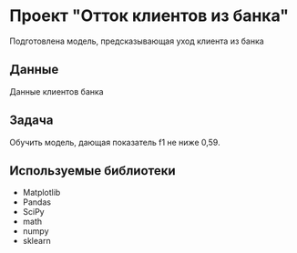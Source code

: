 # Проект "Отток клиентов из банка"
Подготовлена модель, предсказывающая уход клиента из банка

## Данные
Данные клиентов банка

## Задача
Обучить модель, дающая показатель f1 не ниже 0,59.  

## Используемые библиотеки
- Matplotlib
- Pandas
- SciPy
- math
- numpy
- sklearn

